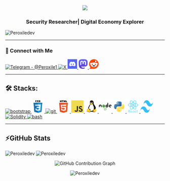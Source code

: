 <div align="center">
  <img src="https://readme-typing-svg.herokuapp.com/?font=Orbitron&size=35&center=true&vCenter=true&width=600&height=100&duration=4000&lines=Hi+There!+👋;I'm+Peroxile!;Welcome+to+My+GitHub+Profile!" />
</div>


<h3 align="center">
  Security Researcher| Digital Economy Explorer
</h3>

<p align="left"> <img src="https://komarev.com/ghpvc/?username=Peroxiledev&label=Profile%20views&color=0e75b6&style=flat" alt="Peroxiledev" /> </p>

---

### 🔗 Connect with Me  

<p align="left">
  <a href="https://t.me/Peroxile1" target="_blank">
    <img src="https://upload.wikimedia.org/wikipedia/commons/8/82/Telegram_logo.svg" alt="Telegram - @Peroxile1" height="30" width="30">
  </a>
  
  
  <a href="https://twitter.com/Peroxile1" target="_blank">
    <img src="https://raw.githubusercontent.com/Peroxiledev/Peroxiledev/main/transparent-x-icon-black-and-white-x-in-the-1710888893456.webp" alt="X" height="30" width="30">
</a>

 <a href="https://discord.com/users/1244663537029091490" target="_blank">
    <img src="https://raw.githubusercontent.com/Peroxiledev/Peroxiledev/main/Discord_icon.png" alt="Discord" height="30" width="30">
</a>


<a href="" target="_blank">
    <img src="https://raw.githubusercontent.com/Peroxiledev/Peroxiledev/main/mastodon-icon.png" alt="Mastodon" height="30" width="30">
</a>

<a href="" target="_blank">
    <img src="https://raw.githubusercontent.com/Peroxiledev/Peroxiledev/main/Reddit_Logo.png" alt="Reddit" height="30" width="30">
</a>
  
</p>

---


## 🛠 Stacks:

<p align="left">
<a href="https://getbootstrap.com" target="_blank" rel="noreferrer"> <img src="https://getbootstrap.com/docs/5.0/assets/brand/bootstrap-logo.svg" alt="bootstrap" width="40" height="30"/> </a>
<a href="https://www.w3schools.com/css/" target="_blank" rel="noreferrer"> <img src="https://raw.githubusercontent.com/devicons/devicon/master/icons/css3/css3-original-wordmark.svg" alt="css3" width="40" height="40"/> </a>
<a href="https://git-scm.com/" target="_blank" rel="noreferrer"> <img src="https://www.vectorlogo.zone/logos/git-scm/git-scm-icon.svg" alt="git" width="40" height="40"/> </a>
<a href="https://www.w3.org/html/" target="_blank" rel="noreferrer"> <img src="https://raw.githubusercontent.com/devicons/devicon/master/icons/html5/html5-original-wordmark.svg" alt="html5" width="40" height="40"/> </a>
<a href="https://developer.mozilla.org/en-US/docs/Web/JavaScript" target="_blank" rel="noreferrer"> <img src="https://raw.githubusercontent.com/devicons/devicon/master/icons/javascript/javascript-original.svg" alt="javascript" width="40" height="40"/> </a>
<a href="https://www.linux.org/" target="_blank" rel="noreferrer"> <img src="https://raw.githubusercontent.com/devicons/devicon/master/icons/linux/linux-original.svg" alt="linux" width="40" height="40"/> </a>
<a href="https://nodejs.org" target="_blank" rel="noreferrer"> <img src="https://raw.githubusercontent.com/devicons/devicon/master/icons/nodejs/nodejs-original-wordmark.svg" alt="nodejs" width="40" height="40"/> </a>
<a href="https://www.python.org" target="_blank" rel="noreferrer"> <img src="https://raw.githubusercontent.com/devicons/devicon/master/icons/python/python-original.svg" alt="python" width="40" height="40"/> </a>
<a href="https://reactjs.org/" target="_blank" rel="noreferrer"> <img src="https://raw.githubusercontent.com/devicons/devicon/master/icons/react/react-original-wordmark.svg" alt="react" width="40" height="40"/> </a>
<a href="https://tailwindcss.com/" target="_blank" rel="noreferrer"> <img src="https://raw.githubusercontent.com/Peroxiledev/Peroxiledev/main/Tailwind_CSS_Logo.svg.png" alt="tailwind" width="40" height="40"/> </a>
<a href="https://soliditylang.org" target="_blank" rel="noreferrer">
  <img src="https://img.icons8.com/ios-filled/100/4C8BF5/solidity.png" alt="Solidity" width="40" height="40"/>
</a>
  <a href="https://www.gnu.org/software/bash/" target="_blank" rel="noreferrer"> <img src="https://upload.wikimedia.org/wikipedia/commons/8/82/Gnu-bash-logo.svg" alt="bash" width="40" height="40"/> </a>
</p>

---



## ⚡GitHub Stats  

<p>
<img align="center" src="https://github-readme-stats.vercel.app/api?username=Peroxiledev&show_icons=true&theme=radical&cache_seconds=86400" alt="Peroxiledev" />
<img align="center" src="https://github-readme-streak-stats.herokuapp.com/?user=Peroxiledev&theme=radical&cache_seconds=86400" alt="Peroxiledev" />
</p>

<!-- Contribution Graph -->
<p align="center">
  <img src="https://github-readme-activity-graph.vercel.app/graph?username=Peroxiledev&theme=react-dark&cache_seconds=86400" alt="GitHub Contribution Graph" />
</p>
<div align="center">
  <img src="https://github-readme-stats.vercel.app/api/top-langs?username=Peroxiledev&show_icons=true&layout=compact&theme=radical&cache_seconds=86400" alt="Peroxiledev"/>
</div>
